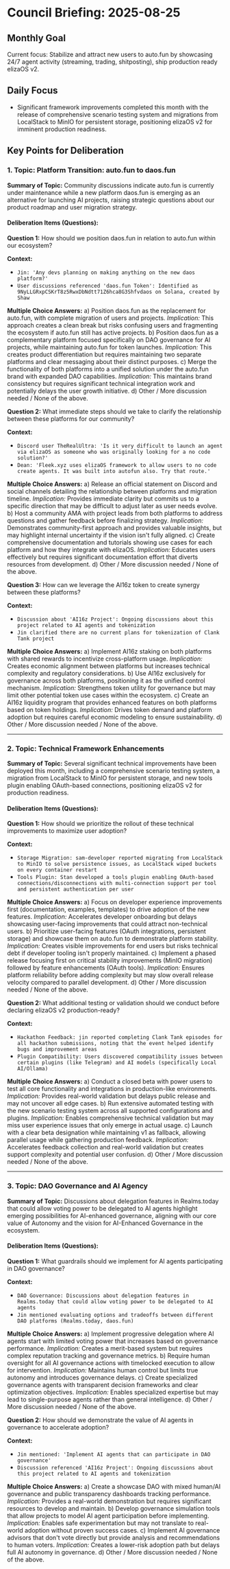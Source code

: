 # Council Briefing: 2025-08-25

## Monthly Goal

Current focus: Stabilize and attract new users to auto.fun by showcasing 24/7 agent activity (streaming, trading, shitposting), ship production ready elizaOS v2.

## Daily Focus

- Significant framework improvements completed this month with the release of comprehensive scenario testing system and migrations from LocalStack to MinIO for persistent storage, positioning elizaOS v2 for imminent production readiness.

## Key Points for Deliberation

### 1. Topic: Platform Transition: auto.fun to daos.fun

**Summary of Topic:** Community discussions indicate auto.fun is currently under maintenance while a new platform daos.fun is emerging as an alternative for launching AI projects, raising strategic questions about our product roadmap and user migration strategy.

#### Deliberation Items (Questions):

**Question 1:** How should we position daos.fun in relation to auto.fun within our ecosystem?

  **Context:**
  - `Jin: 'Any devs planning on making anything on the new daos platform?'`
  - `User discussions referenced 'daos.fun Token': Identified as 9NyLLGRxpCSKrT8z5RwxDbNdtt71Z6hca8G3Shfvdaos on Solana, created by Shaw`

  **Multiple Choice Answers:**
    a) Position daos.fun as the replacement for auto.fun, with complete migration of users and projects.
        *Implication:* This approach creates a clean break but risks confusing users and fragmenting the ecosystem if auto.fun still has active projects.
    b) Position daos.fun as a complementary platform focused specifically on DAO governance for AI projects, while maintaining auto.fun for token launches.
        *Implication:* This creates product differentiation but requires maintaining two separate platforms and clear messaging about their distinct purposes.
    c) Merge the functionality of both platforms into a unified solution under the auto.fun brand with expanded DAO capabilities.
        *Implication:* This maintains brand consistency but requires significant technical integration work and potentially delays the user growth initiative.
    d) Other / More discussion needed / None of the above.

**Question 2:** What immediate steps should we take to clarify the relationship between these platforms for our community?

  **Context:**
  - `Discord user TheRealUltra: 'Is it very difficult to launch an agent via elizaOS as someone who was originally looking for a no code solution?'`
  - `Dean: 'Fleek.xyz uses elizaOS framework to allow users to no code create agents. It was built into autofun also. Try that route.'`

  **Multiple Choice Answers:**
    a) Release an official statement on Discord and social channels detailing the relationship between platforms and migration timeline.
        *Implication:* Provides immediate clarity but commits us to a specific direction that may be difficult to adjust later as user needs evolve.
    b) Host a community AMA with project leads from both platforms to address questions and gather feedback before finalizing strategy.
        *Implication:* Demonstrates community-first approach and provides valuable insights, but may highlight internal uncertainty if the vision isn't fully aligned.
    c) Create comprehensive documentation and tutorials showing use cases for each platform and how they integrate with elizaOS.
        *Implication:* Educates users effectively but requires significant documentation effort that diverts resources from development.
    d) Other / More discussion needed / None of the above.

**Question 3:** How can we leverage the AI16z token to create synergy between these platforms?

  **Context:**
  - `Discussion about 'AI16z Project': Ongoing discussions about this project related to AI agents and tokenization`
  - `Jin clarified there are no current plans for tokenization of Clank Tank project`

  **Multiple Choice Answers:**
    a) Implement AI16z staking on both platforms with shared rewards to incentivize cross-platform usage.
        *Implication:* Creates economic alignment between platforms but increases technical complexity and regulatory considerations.
    b) Use AI16z exclusively for governance across both platforms, positioning it as the unified control mechanism.
        *Implication:* Strengthens token utility for governance but may limit other potential token use cases within the ecosystem.
    c) Create an AI16z liquidity program that provides enhanced features on both platforms based on token holdings.
        *Implication:* Drives token demand and platform adoption but requires careful economic modeling to ensure sustainability.
    d) Other / More discussion needed / None of the above.

---


### 2. Topic: Technical Framework Enhancements

**Summary of Topic:** Several significant technical improvements have been deployed this month, including a comprehensive scenario testing system, a migration from LocalStack to MinIO for persistent storage, and new tools plugin enabling OAuth-based connections, positioning elizaOS v2 for production readiness.

#### Deliberation Items (Questions):

**Question 1:** How should we prioritize the rollout of these technical improvements to maximize user adoption?

  **Context:**
  - `Storage Migration: sam-developer reported migrating from LocalStack to MinIO to solve persistence issues, as LocalStack wiped buckets on every container restart`
  - `Tools Plugin: Stan developed a tools plugin enabling OAuth-based connections/disconnections with multi-connection support per tool and persistent authentication per user`

  **Multiple Choice Answers:**
    a) Focus on developer experience improvements first (documentation, examples, templates) to drive adoption of the new features.
        *Implication:* Accelerates developer onboarding but delays showcasing user-facing improvements that could attract non-technical users.
    b) Prioritize user-facing features (OAuth integrations, persistent storage) and showcase them on auto.fun to demonstrate platform stability.
        *Implication:* Creates visible improvements for end users but risks technical debt if developer tooling isn't properly maintained.
    c) Implement a phased release focusing first on critical stability improvements (MinIO migration) followed by feature enhancements (OAuth tools).
        *Implication:* Ensures platform reliability before adding complexity but may slow overall release velocity compared to parallel development.
    d) Other / More discussion needed / None of the above.

**Question 2:** What additional testing or validation should we conduct before declaring elizaOS v2 production-ready?

  **Context:**
  - `Hackathon Feedback: jin reported completing Clank Tank episodes for all hackathon submissions, noting that the event helped identify bugs and improvement areas`
  - `Plugin Compatibility: Users discovered compatibility issues between certain plugins (like Telegram) and AI models (specifically Local AI/Ollama)`

  **Multiple Choice Answers:**
    a) Conduct a closed beta with power users to test all core functionality and integrations in production-like environments.
        *Implication:* Provides real-world validation but delays public release and may not uncover all edge cases.
    b) Run extensive automated testing with the new scenario testing system across all supported configurations and plugins.
        *Implication:* Enables comprehensive technical validation but may miss user experience issues that only emerge in actual usage.
    c) Launch with a clear beta designation while maintaining v1 as fallback, allowing parallel usage while gathering production feedback.
        *Implication:* Accelerates feedback collection and real-world validation but creates support complexity and potential user confusion.
    d) Other / More discussion needed / None of the above.

---


### 3. Topic: DAO Governance and AI Agency

**Summary of Topic:** Discussions about delegation features in Realms.today that could allow voting power to be delegated to AI agents highlight emerging possibilities for AI-enhanced governance, aligning with our core value of Autonomy and the vision for AI-Enhanced Governance in the ecosystem.

#### Deliberation Items (Questions):

**Question 1:** What guardrails should we implement for AI agents participating in DAO governance?

  **Context:**
  - `DAO Governance: Discussions about delegation features in Realms.today that could allow voting power to be delegated to AI agents`
  - `Jin mentioned evaluating options and tradeoffs between different DAO platforms (Realms.today, daos.fun)`

  **Multiple Choice Answers:**
    a) Implement progressive delegation where AI agents start with limited voting power that increases based on governance performance.
        *Implication:* Creates a merit-based system but requires complex reputation tracking and governance metrics.
    b) Require human oversight for all AI governance actions with timelocked execution to allow for intervention.
        *Implication:* Maintains human control but limits true autonomy and introduces governance delays.
    c) Create specialized governance agents with transparent decision frameworks and clear optimization objectives.
        *Implication:* Enables specialized expertise but may lead to single-purpose agents rather than general intelligence.
    d) Other / More discussion needed / None of the above.

**Question 2:** How should we demonstrate the value of AI agents in governance to accelerate adoption?

  **Context:**
  - `Jin mentioned: 'Implement AI agents that can participate in DAO governance'`
  - `Discussion referenced 'AI16z Project': Ongoing discussions about this project related to AI agents and tokenization`

  **Multiple Choice Answers:**
    a) Create a showcase DAO with mixed human/AI governance and public transparency dashboards tracking performance.
        *Implication:* Provides a real-world demonstration but requires significant resources to develop and maintain.
    b) Develop governance simulation tools that allow projects to model AI agent participation before implementing.
        *Implication:* Enables safe experimentation but may not translate to real-world adoption without proven success cases.
    c) Implement AI governance advisors that don't vote directly but provide analysis and recommendations to human voters.
        *Implication:* Creates a lower-risk adoption path but delays full AI autonomy in governance.
    d) Other / More discussion needed / None of the above.